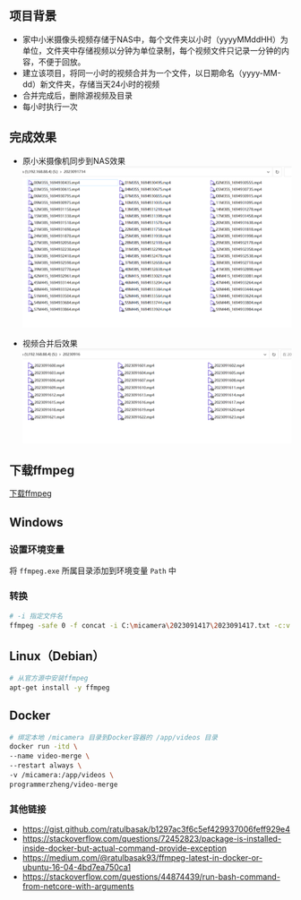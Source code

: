 ﻿## 项目背景

- 家中小米摄像头视频存储于NAS中，每个文件夹以小时（yyyyMMddHH）为单位，文件夹中存储视频以分钟为单位录制，每个视频文件只记录一分钟的内容，不便于回放。
- 建立该项目，将同一小时的视频合并为一个文件，以日期命名（yyyy-MM-dd）新文件夹，存储当天24小时的视频
- 合并完成后，删除源视频及目录
- 每小时执行一次

## 完成效果

- 原小米摄像机同步到NAS效果
  <img src="screenshots/micamera-hour.png">

- 视频合并后效果
  <img src="screenshots/merge-date.png">

## 下载ffmpeg

[下载ffmpeg](https://ffmpeg.org/download.html)

## Windows

### 设置环境变量

将 `ffmpeg.exe` 所属目录添加到环境变量 `Path` 中

### 转换

``` bash
# -i 指定文件名
ffmpeg -safe 0 -f concat -i C:\micamera\2023091417\2023091417.txt -c:v copy -c:a aac C:\micamera\2023091417.mp4

```

## Linux（Debian）

``` bash
# 从官方源中安装ffmpeg
apt-get install -y ffmpeg
```

## Docker

``` bash
# 绑定本地 /micamera 目录到Docker容器的 /app/videos 目录
docker run -itd \
--name video-merge \
--restart always \
-v /micamera:/app/videos \
programmerzheng/video-merge
```

### 其他链接

- https://gist.github.com/ratulbasak/b1297ac3f6c5ef429937006feff929e4
- https://stackoverflow.com/questions/72452823/package-is-installed-inside-docker-but-actual-command-provide-exception
- https://medium.com/@ratulbasak93/ffmpeg-latest-in-docker-or-ubuntu-16-04-4bd7ea750ca1
- https://stackoverflow.com/questions/44874439/run-bash-command-from-netcore-with-arguments